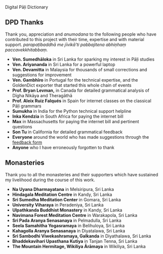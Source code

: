 Digital Pāḷi Dictionary

## DPD Thanks

Thank you, appreciation and _anumodana_ to the following people who have
contributed to this project with their time, expertise and with material
support. _parapaṭibaddhā me jīvikā'ti pabbajitena abhiṇhaṃ paccavekkhitabbaṃ._

  *  **Ven. Sumedhāloka** in Sri Lanka for sparking my interest in Pāḷi studies
  *  **Ven. Ariyananda** in Sri Lanka for a powerful laptop
  *  **Ven. Devamitta** in Malaysia for thousands of small corrections and suggestions for improvement
  *  **Ven. Gambhīro** in Portugal for the technical expertise, and the GoldenDict exporter that started this whole chain of events
  *  **Prof. Bryan Levman,** in Canada for detailed grammatical analysis of Dīgha Nikāya and Theragāthā
  *  **Prof. Aleix Ruiz Falqués** in Spain for internet classes on the classical Pāḷi grammars
  *  **Sumukha** in India for the Python technical support helpline
  *  **Inka Kendzia** in South Africa for paying the internet bill
  *  **Max** in Massachusetts for paying the internet bill and pertinent questions
  *  **Son Tu** in California for detailed grammatical feedback
  *  **Everyone** around the world who has made suggestions through the [feedback form](https://docs.google.com/forms/d/e/1FAIpQLSf9boBe7k5tCwq7LdWgBHHGIPVc4ROO5yjVDo1X5LDAxkmGWQ/viewform)
  *  **Anyone** who I have erroneously forgotten to thank

## Monasteries

Thank you to all the monasteries and their supporters which have sustained my
livelihood during the course of this work.

  *  **Na Uyana Dharmayatana** in Melsiripura, Sri Lanka
  *  **Hindagala Meditation Centre** in Kandy, Sri Lanka
  *  **Sri Sumedha Meditation Center** in Gomara, Sri Lanka
  *  **University Viharaya** in Peradeniya, Sri Lanka
  *  **Ulpathkanda Buddhist Monastery** in Kandy, Sri Lanka
  *  **Navimana Forest Meditation Centre** in Warakapola, Sri Lanka
  *  **Sri Pada Aranya Senasanaya** in Pelmadulla, Sri Lanka
  *  **Seela Samahitha Yogasramaya** in Belihuloya, Sri Lanka
  *  **Kahagolla Aranya Senasanaya** in Diyatalawa, Sri Lanka
  *  **Sri Sambodhi Viwekashramaya, Galkanda** in Diyathalawa, Sri Lanka
  *  **Bhaddekavihari Upasthana Kutiya** in Tanjan Tenna, Sri Lanka
  *  **The Mountain Hermitage, Wikiliya Ārāmaya** in Wikiliya, Sri Lanka

